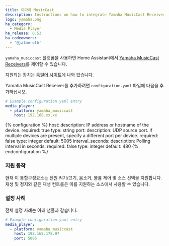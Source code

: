 ```yaml
---
title: 야마하 MusicCast
description: Instructions on how to integrate Yamaha MusicCast Receivers into Home Assistant.
logo: yamaha.png
ha_category:
  - Media Player
ha_release: 0.53
ha_codeowners:
  - '@jalmeroth'
---
```


`yamaha_musiccast` 플랫폼을 사용하면 Home Assistant에서 [Yamaha MusicCast Receivers](https://usa.yamaha.com/products/audio_visual/hifi_components/index.html)를 제어할 수 있습니다.

지원되는 장치는 [독일어 사이트](https://de.yamaha.com/de/products/contents/audio_visual/musiccast/products.html)에 나와 있습니다.

Yamaha MusicCast Receiver를 추가하려면 `configuration.yaml` 파일에 다음을 추가하십시오.

```yaml
# Example configuration.yaml entry
media_player:
  - platform: yamaha_musiccast
    host: 192.168.xx.xx
```

{% configuration %}
host:
  description: IP address or hostname of the device.
  required: true
  type: string
port:
  description: UDP source port. If multiple devices are present, specify a different port per device.
  required: false
  type: integer
  default: 5005
interval_seconds:
  description: Polling interval in seconds.
  required: false
  type: integer
  default: 480
{% endconfiguration %}

### 지원 동작

현재 이 통합구성요소는 전원 켜기/끄기, 음소거, 볼륨 제어 및 소스 선택을 지원합니다. 재생 및 정지와 같은 재생 컨트롤은 이를 지원하는 소스에서 사용할 수 있습니다.

### 설정 사례

전체 설정 사례는 아래 샘플과 같습니다.
```yaml
# Example configuration.yaml entry
media_player:
  - platform: yamaha_musiccast
    host: 192.168.178.97
    port: 5005
```
